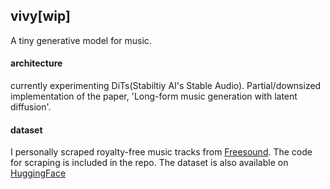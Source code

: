 ## vivy[wip]

A tiny generative model for music.

#### architecture
currently experimenting DiTs(Stabiltiy AI's Stable Audio). Partial/downsized implementation of the paper, 'Long-form music generation with latent diffusion'.

#### dataset
I personally scraped royalty-free music tracks from <a href="https://freesound.org">Freesound</a>. The code for scraping is included in the repo. The dataset is also available on 
<a href="https://huggingface.co/datasets/tensorkelechi/vivy_audio">HuggingFace</a>

